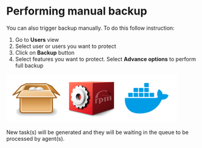 # Performing manual backup

You can also trigger backup manually. To do this follow instruction:

1. Go to **Users** view
2. Select user or users you want to protect
3. Click on **Backup** button
4. Select features you want to protect. Select **Advance options** to perform full backup

![](../.gitbook/assets/image%20%289%29.png)

New task\(s\) will be generated and they will be waiting in the queue to be processed by agent\(s\).

